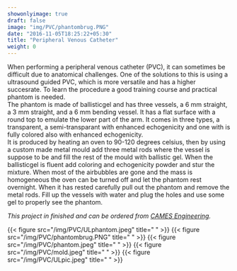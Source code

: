```yaml
---
showonlyimage: true
draft: false
image: "img/PVC/phantombrug.PNG"
date: "2016-11-05T18:25:22+05:30"
title: "Peripheral Venous Catheter"
weight: 0
---
```


When performing a peripheral venous catheter (PVC), it can sometimes be difficult due to anatomical challenges. One of the solutions to this is using a ultrasound guided PVC, which is more versatile and has a higher succesrate. To learn the procedure a good training course and practical phantom is needed.  
The phantom is made of ballisticgel and has three vessels, a 6 mm straight, a 3 mm straight, and a 6 mm bending vessel. It has a flat surface with a round top to emulate the lower part of the arm. It comes in three types, a transparent, a semi-transparant with enhanced echogenicity and one with is fully colored also with enhanced echogenicity.  
It is produced by heating an oven to 90-120 degrees celsius, then by using a custom made metal mould add three metal rods where the vessel is suppose to be and fill the rest of the mould with ballistic gel. When the ballisticgel is fluent add coloring and echogenicity powder and stur the mixture. When most of the airbubbles are gone and the mass is homogeneous the oven can be turned off and let the phantom rest overnight. When it has rested carefully pull out the phantom and remove the metal rods. Fill up the vessels with water and plug the holes and use some gel to properly see the phantom.

*This project in finished and can be ordered from [CAMES Engineering](https://cames.dk/services/3d-print/).*  

{{< figure src="/img/PVC/ULphantom.jpeg" title=" " >}}
{{< figure src="/img/PVC/phantombrug.PNG" title=" " >}}
{{< figure src="/img/PVC/phantom.jpeg" title=" " >}}
{{< figure src="/img/PVC/mold.jpeg" title=" " >}}
{{< figure src="/img/PVC/ULpic.jpeg" title=" " >}}
